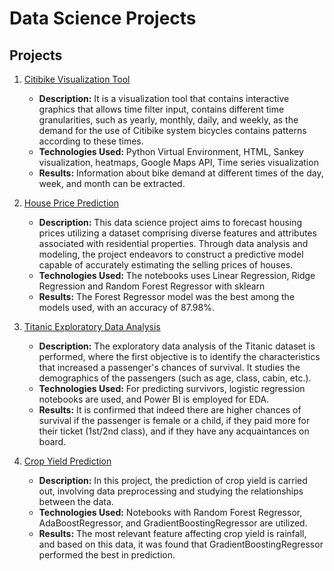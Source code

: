 # Data Science Projects

## Projects
1. [Citibike Visualization Tool](https://github.com/gchipanap/Data-Science-Portfolio/tree/main/CitiBike_VisualizationTool)
   - **Description:** It is a visualization tool that contains interactive graphics that allows time filter input, contains different time granularities, such as yearly, monthly, daily, and weekly, as the demand for the use of Citibike system bicycles contains patterns according to these times.
   - **Technologies Used:** Python Virtual Environment, HTML, Sankey visualization, heatmaps, Google Maps API, Time series visualization
   - **Results:** Information about bike demand at different times of the day, week, and month can be extracted.
  
2. [House Price Prediction](https://github.com/gchipanap/Data-Science-Portfolio/tree/main/House%20Price%20Prediction)
   - **Description:** This data science project aims to forecast housing prices utilizing a dataset comprising diverse features and attributes associated with residential properties. Through data analysis and modeling, the project endeavors to construct a predictive model capable of accurately estimating the selling prices of houses.
   - **Technologies Used:** The notebooks uses Linear Regression, Ridge Regression and Random Forest Regressor with sklearn
   - **Results:** The Forest Regressor model was the best among the models used, with an accuracy of 87.98%.
3. [Titanic Exploratory Data Analysis](https://github.com/gchipanap/Data-Science-Portfolio/tree/main/Titanic%20Exploratory%20Data%20Analysis)
   - **Description:** The exploratory data analysis of the Titanic dataset is performed, where the first objective is to identify the characteristics that increased a passenger's chances of survival. It studies the demographics of the passengers (such as age, class, cabin, etc.).
   - **Technologies Used:** For predicting survivors, logistic regression notebooks are used, and Power BI is employed for EDA.
   - **Results:** It is confirmed that indeed there are higher chances of survival if the passenger is female or a child, if they paid more for their ticket (1st/2nd class), and if they have any acquaintances on board.
4. [Crop Yield Prediction](https://github.com/gchipanap/Data-Science-Portfolio/tree/main/Crop%20Yield%20Prediction)
   - **Description:** In this project, the prediction of crop yield is carried out, involving data preprocessing and studying the relationships between the data.
   - **Technologies Used:** Notebooks with Random Forest Regressor, AdaBoostRegressor, and GradientBoostingRegressor are utilized.
   - **Results:** The most relevant feature affecting crop yield is rainfall, and based on this data, it was found that GradientBoostingRegressor performed the best in prediction.
   
